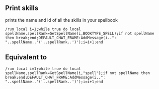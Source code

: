 ## Print skills
prints the name and id of all the skills in your spellbook
```
/run local i=1;while true do local spellName,spellRank=GetSpellName(i,BOOKTYPE_SPELL);if not spellName then break;end;DEFAULT_CHAT_FRAME:AddMessage(i..": "..spellName..'('..spellRank..')');i=i+1;end
```


## Equivalent to
```
/run local i=1;while true do local spellName,spellRank=GetSpellName(i,"spell");if not spellName then break;end;DEFAULT_CHAT_FRAME:AddMessage(i..": "..spellName..'('..spellRank..')');i=i+1;end
```
